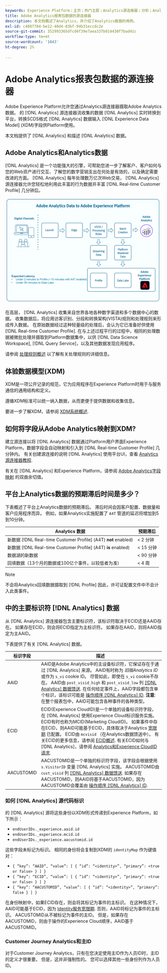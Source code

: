 ```yaml
---
keywords: Experience Platform；主页；热门主题；Analytics源连接器；分析；Analytics;AAID;
title: Adobe Analytics报表包数据的源连接器
description: 本文档概述了Analytics，并介绍了Analytics数据的用例。
exl-id: c4887784-be12-40d4-83bf-94b31eccdc2e
source-git-commit: 352993365dfcd4f39e7aea337b014430f7bad41c
workflow-type: tm+mt
source-wordcount: '1043'
ht-degree: 2%

---
```


# Adobe Analytics报表包数据的源连接器

Adobe Experience Platform允许您通过Analytics源连接器摄取Adobe Analytics数据。 的 [!DNL Analytics] 源连接器流收集的数据 [!DNL Analytics] 实时转换到平台，转换SCDS格式 [!DNL Analytics] 数据输入 [!DNL Experience Data Model] (XDM)字段供Platform使用。

本文档提供了 [!DNL Analytics] 和描述 [!DNL Analytics] 数据。

## Adobe Analytics和Analytics数据

[!DNL Analytics] 是一个功能强大的引擎，可帮助您进一步了解客户、客户如何与您的Web资产进行交互、了解您的数字营销支出在何处是有效的，以及确定需要改进的方面。 [!DNL Analytics] 每年处理数万亿次Web交易， [!DNL Analytics] 源连接器允许您轻松地利用此丰富的行为数据并丰富 [!DNL Real-time Customer Profile] 几分钟后。

![](./images/analytics-data-experience-platform.png)

在高层， [!DNL Analytics] 收集来自世界各地各种数字渠道和多个数据中心的数据。 收集数据后，将应用访客识别、分段和转换架构(VISTA)规则和处理规则来形成传入数据。 在原始数据经过这种轻量级的处理后，会认为它已准备好供使用 [!DNL Real-time Customer Profile]. 在与上述过程平行的过程中，相同的处理数据被微批处理并摄取到Platform数据集中，以供 [!DNL Data Science Workspace], [!DNL Query Service]，以及其他数据发现应用程序。

请参阅 [处理规则概述](https://experienceleague.adobe.com/docs/analytics/admin/admin-tools/processing-rules/processing-rules.html) 以了解有关处理规则的详细信息。

## 体验数据模型(XDM)

XDM是一项公开记录的规范，它为应用程序在Experience Platform时用于与服务通信的通用结构和定义。

遵循XDM标准可以统一纳入数据，从而更便于提供数据和收集信息。

要进一步了解XDM，请参阅 [XDM系统概述](../../../xdm/home.md).

## 如何将字段从Adobe Analytics映射到XDM?

建立源连接以将 [!DNL Analytics] 数据通过Platform用户界面Experience Platform，数据字段会自动映射和引入到 [!DNL Real-time Customer Profile] 几分钟内。 有关创建源连接的说明 [!DNL Analytics] 使用平台UI，查看 [Analytics源连接器教程](../../tutorials/ui/create/adobe-applications/analytics.md).

有关在 [!DNL Analytics] 和Experience Platform，请参阅 [Adobe Analytics字段映射](./mapping/analytics.md) 的双曲余切值。

## 平台上Analytics数据的预期滞后时间是多少？

下表概述了平台上Analytics数据的预期滞后。 滞后时间会因客户配置、数据量和客户应用程序而异。 例如，如果Analytics实施配置了 `A4T` 管道的延迟将增加到5到10分钟。

| Analytics 数据 | 预期滞后 |
| -------------- | ---------------- |
| 新数据 [!DNL Real-time Customer Profile] (A4T) **not** enabled) | &lt; 2 分钟 |
| 新数据 [!DNL Real-time Customer Profile] (A4T) **is** enabled) | &lt; 15 分钟 |
| 数据湖的新数据 | &lt; 90 分钟 |
| 回填数据（13个月的数据或100亿个事件，以较低者为准） | &lt; 4 周 |

>[!NOTE]
>
>不会将Analytics回填数据摄取到 [!DNL Profile] 因此，许可证配置文件中不会计入此类事件。

## 中的主要标识符 [!DNL Analytics] 数据

从 [!DNL Analytics] 源连接器包含主要标识符，该标识符取决于ECID还是AAID存在。 如果存在ECID，则会将ECID指定为主标识符。 如果存在AAID，则将AAID指定为主AAID。

下表提供了有关 [!DNL Analytics] 数据。

| 标识字段 | 描述 |
| --- | --- |
| AAID | AAID是Adobe Analytics中的主设备标识符，它保证存在于通过 [!DNL Analytics] 来源。 AAID有时称为 *旧版Analytics ID* 或作为 `s_vi` cookie ID。 尽管如此，即使在 `s_vi` cookie不存在。 AAID由 `post_visid_high` 和 `post_visid_low` 列 [[!DNL Analytics] 数据馈送](https://experienceleague.adobe.com/docs/analytics/export/analytics-data-feed/data-feed-contents/datafeeds-reference.html). 在任何给定事件上，AAID字段都包含单个标识，该标识可能是 [操作顺序 [!DNL Analytics] ID](https://experienceleague.adobe.com/docs/id-service/using/reference/analytics-reference/analytics-order-of-operations.html). **注意**:在整个报表包中，AAID可能包含各种事件的各种类型。 |
| ECID | ECID(Experience CloudID)是一个单独的设备标识符字段，在 [!DNL Analytics] 使用Experience Cloud标识服务实施。 ECID有时也称为MCID(Marketing CloudID)。 如果事件中存在ECID，则AAID可能基于ECID，具体取决于Analytics [宽限期](https://experienceleague.adobe.com/docs/id-service/using/reference/analytics-reference/grace-period.html) 已配置。 ECID由 `mcvisid` （在Analytics数据馈送中）。 有关ECID的更多信息，请参阅 [ECID概述](../../../identity-service/ecid.md). 有关ECID如何与 [!DNL Analytics]，请参阅 [Analytics和Experience CloudID请求](https://experienceleague.adobe.com/docs/id-service/using/reference/analytics-reference/legacy-analytics.html?lang=en). |
| AACUSTOMID | AACUSTOMID是一个单独的标识符字段，该字段会根据使用 `s.VisitorID` 变量 [!DNL Analytics] 实施。 AACUSTOMID由 `cust_visid` 列 [[!DNL Analytics] 数据馈送](https://experienceleague.adobe.com/docs/analytics/export/analytics-data-feed/data-feed-contents/datafeeds-reference.html). 如果存在AACUSTOMID，则AAID将基于AACUSTOMID，因为AACUSTOMID会覆盖由 [操作顺序 [!DNL Analytics] ID](https://experienceleague.adobe.com/docs/id-service/using/reference/analytics-reference/analytics-order-of-operations.html). |

### 如何 [!DNL Analytics] 源代码标识

的 [!DNL Analytics] 源将这些身份以XDM形式传递到Experience Platform，如下所示：

* `endUserIDs._experience.aaid.id`
* `endUserIDs._experience.mcid.id`
* `endUserIDs._experience.aacustomid.id`

这些字段未标记为标识。 相同的身份将会复制到XDM的 `identityMap` 作为键值对：

* `{ “key”: “AAID”, “value”: [ { “id”: “<identity>”, “primary”: <true or false> } ] }`
* `{ “key”: “ECID”, “value”: [ { “id”: “<identity>”, “primary”: <true or false> } ] }`
* `{ “key”: “AACUSTOMID”, “value”: [ { “id”: “<identity>”, “primary”: false } ] }`

在身份映射中，如果ECID存在，则会将其标记为事件的主标识。 在这种情况下，AAID可能基于ECID，因为 [Identity服务宽限期](https://experienceleague.adobe.com/docs/id-service/using/reference/analytics-reference/grace-period.html). 否则，AAID将标记为事件的主标识。 AACUSTOMID从不被标记为事件的主ID。 但是，如果存在AACUSTOMID，则由于操作的Experience Cloud顺序，AAID基于AACUSTOMID。

### Customer Journey Analytics和主ID

对于Customer Journey Analytics，只有在您决定使用主ID作为人员ID时，主ID的定义才很重要。 但是，这并非强制性的。 您可以选择其他一些身份列作为人员ID。